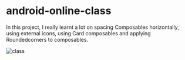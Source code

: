 # android-online-class

In this project, I really learnt a lot on spacing Composables horizontally, using external icons, using Card composables and applying Roundedcorners to composables.

![class](https://user-images.githubusercontent.com/85868026/180067378-9193dc6d-8024-4ffd-a914-35e748b9e0a9.png)
